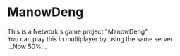 # ManowDeng  
This is a Network's game project "ManowDeng"  
You can play this in multiplayer by using the same server  
...Now 50%...  
